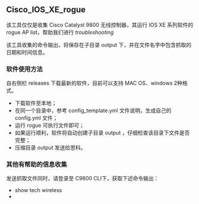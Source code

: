 ## Cisco_IOS_XE_rogue

该工具仅仅是收集 Cisco Catalyst 9800 无线控制器，其运行 IOS XE 系列软件的 rogue AP list，帮助我们进行 *troubleshooting*

该工具收集的命令输出，将保存在子目录 output 下，并在文件名字中包含抓取的日期和时间信息。


### 软件使用方法

自右侧栏 releases 下载最新的软件，目前可以支持 MAC OS、windows 2种格式。
- 下载软件至本地；
- 在同一个目录中，参考 config_template.yml 文件说明，生成自己的 config.yml 文件；
- 运行 rogue 可执行文件即可；
- 如果运行顺利，软件将自动创建子目录 output ，仔细检查该目录下文件是否完整；
- 压缩目录 output 发送给思科。


###  其他有帮助的信息收集

发送抓取文件同时，请登录至 C9800 CLI下，获取下述命令输出：

- show tech wireless
- 
